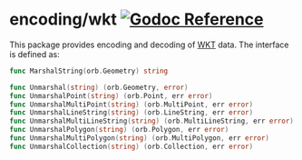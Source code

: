 # encoding/wkt [![Godoc Reference](https://pkg.go.dev/badge/github.com/TucarApp/orb)](https://pkg.go.dev/github.com/TucarApp/orb/encoding/wkt)

This package provides encoding and decoding of [WKT](https://en.wikipedia.org/wiki/Well-known_text_representation_of_geometry)
data. The interface is defined as:

```go
func MarshalString(orb.Geometry) string

func Unmarshal(string) (orb.Geometry, error)
func UnmarshalPoint(string) (orb.Point, err error)
func UnmarshalMultiPoint(string) (orb.MultiPoint, err error)
func UnmarshalLineString(string) (orb.LineString, err error)
func UnmarshalMultiLineString(string) (orb.MultiLineString, err error)
func UnmarshalPolygon(string) (orb.Polygon, err error)
func UnmarshalMultiPolygon(string) (orb.MultiPolygon, err error)
func UnmarshalCollection(string) (orb.Collection, err error)
```
